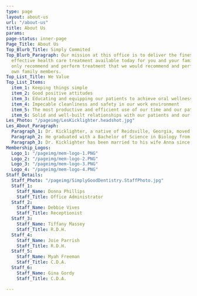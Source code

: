 ```yaml
---
type: page
layout: about-us
url: "/about-us"
title: About Us
params: 
page-status: inner-page
Page_Title: About Us
Top_Blurb_Title: Simply Commited
Top_Blurb_Paragraph: Our mission at this office is to deliver the finest, most cost
  effective health care treatment available today for you and your family. We will
  only recommend and perform treatment that we would recommend and perform for our
  own family members.
Top_List_Title: We Value
Top_List_Items:
  item_1: Keeping things simple
  item_2: Good positive attitudes
  item_3: Educating and equipping our patients to achieve oral wellness
  item_4: Impecable cleanliness and safety in our work environment
  item_5: The most productive and efficient use of our time and our patients time
  item_6: Solid and well-built relationships with our patients and our team members
Les_Photo: "/pageimg/LesKicklighter.headshot.jpg"
Les_About_Paragraph:
  Paragraph_1: Dr. Kicklighter, a native of Reidsville, Georgia, moved to Statesboro in elementary school. In high school he achieved the rank of Eagle Scout and in 1993 he graduated from Statesboro High School as an honor graduate.
  Paragraph_2: He graduated with a Bachelor of Science in Biology from Georgia Southern University in 1997. He graduated with his Doctorate of Dental Medicine from the Medical College of Georgia in 2001. In 2015-2016 Dr. Kicklighter completed a mini residency at Tufts University in Boston, Massachusetts for Dental Sleep Medicine. He has been taking care of patients in the Statesboro area since 2001.
  Paragraph_3: Dr. Kicklighter has been married to his wife Anna since 2002 and they have four boys. In his spare time he enjoys coaching soccer and being an inventor.  Dr. Kicklighter is a member of Connection Church and he strives to live out his faith daily.
Membership_Logos:
  Logo_1: "/pageimg/mem-logo-1.PNG"
  Logo_2: "/pageimg/mem-logo-2.PNG"
  Logo_3: "/pageimg/mem-logo-3.PNG"
  Logo_4: "/pageimg/mem-logo-4.PNG"
Staff_Details:
  Staff_Photo: "/pageimg/SimplyGoodDentistry.StaffPhoto.jpg"
  Staff_1:
    Staff_Name: Donna Phillips
    Staff_Title: Office Administrator
  Staff_2:
    Staff_Name: Debbie Vives
    Staff_Title: Receptionist
  Staff_3:
    Staff_Name: Tiffany Massey
    Staff_Title: R.D.H.
  Staff_4:
    Staff_Name: Joie Parrish
    Staff_Title: R.D.H.
  Staff_5:
    Staff_Name: Myah Freeman
    Staff_Title: C.D.A.
  Staff_6:
    Staff_Name: Gina Gordy
    Staff_Title: C.D.A.

---
```

